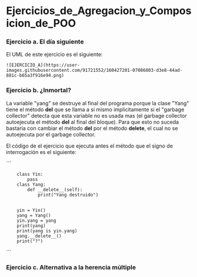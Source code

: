 # Ejercicios_de_Agregacion_y_Composicion_de_POO

### Ejercicio a. El día siguiente


El UML de este ejercicio es el siguiente:


    ![EJERCICIO_A](https://user-images.githubusercontent.com/91721552/160427201-07086803-d3e8-44ad-881c-b65a3f916e94.png)



### Ejercicio b. ¿Inmortal?


La variable "yang" se destruye al final del programa porque la clase "Yang" tiene el método 
__del__ que se llama a si mismo implicitamente si el "garbage collector" detecta que esta variable
no es usada mas (el garbage collector autoejecuta el método __del__ al final del 
bloque). Para que esto no suceda bastaria con cambiar el método __del__ por el método
 __delete__, el cual no se autoejecuta por el garbage collector.

 El código de el ejercicio que ejecuta antes el método que el signo de interrogación es el
 siguiente:
     
´´´

        class Yin: 
            pass 
        class Yang: 
            def __delete__(self): 
                print("Yang destruido") 


        yin = Yin() 
        yang = Yang() 
        yin.yang = yang 
        print(yang)
        print(yang is yin.yang) 
        yang.__delete__()
        print("?")
´´´


### Ejercicio c. Alternativa a la herencia múltiple
